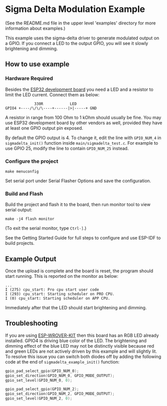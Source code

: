 # Sigma Delta Modulation Example

(See the README.md file in the upper level 'examples' directory for more information about examples.)

This example uses the sigma-delta driver to generate modulated output on a GPIO. If you connect a LED to the output GPIO, you will see it slowly brightening and dimming.


## How to use example

### Hardware Required

Besides the [ESP32 development board](https://www.espressif.com/en/products/hardware/development-boards) you need a LED and a resistor to limit the LED current. Connect them as below:

```
             330R            LED     
GPIO4 +----/\/\/\----+------|>|-----+ GND
```

A resistor in range from 100 Ohm to 1 kOhm should usually be fine. You may use ESP32 development board by other vendors as well, provided they have at least one GPIO output pin exposed.

By default the GPIO output is 4. To change it, edit the line with `GPIO_NUM_4` in `sigmadelta_init()` function inside `main/sigmadelta_test.c`. For example to use GPIO 25, modify the line to contain `GPIO_NUM_25` instead.


### Configure the project

```
make menuconfig
```

Set serial port under Serial Flasher Options and save the configuration.


### Build and Flash

Build the project and flash it to the board, then run monitor tool to view serial output:

```
make -j4 flash monitor
```

(To exit the serial monitor, type ``Ctrl-]``.)

See the Getting Started Guide for full steps to configure and use ESP-IDF to build projects.

## Example Output

Once the upload is complete and the board is reset, the program should start running. This is reported on the monitor as below:

```
...
I (275) cpu_start: Pro cpu start user code
I (293) cpu_start: Starting scheduler on PRO CPU.
I (0) cpu_start: Starting scheduler on APP CPU.
```

Immediately after that the LED should start brightening and dimming.


## Troubleshooting

If you are using [ESP-WROVER-KIT](https://www.espressif.com/en/products/hardware/esp-wrover-kit/overview) then this board has an RGB LED already installed. GPIO4 is driving blue color of the LED. The brightening and dimming effect of the blue LED may not be distinctly visible because red and green LEDs are not actively driven by this example and will slightly lit. To resolve this issue you can switch both diodes off by adding the following code at the end of `sigmadelta_example_init()` function:

```c
gpio_pad_select_gpio(GPIO_NUM_0);
gpio_set_direction(GPIO_NUM_0, GPIO_MODE_OUTPUT);
gpio_set_level(GPIO_NUM_0, 0);

gpio_pad_select_gpio(GPIO_NUM_2);
gpio_set_direction(GPIO_NUM_2, GPIO_MODE_OUTPUT);
gpio_set_level(GPIO_NUM_2, 0);
```
